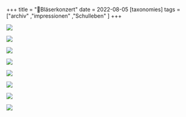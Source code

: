 +++
title = "🎺Bläserkonzert"
date = 2022-08-05
[taxonomies]
tags = ["archiv" ,"impressionen" ,"Schulleben" ]
+++

[![](images/Bildschirmfoto-2022-08-03-um-09.06.06-766x1024.png)](https://volksschule-partenkirchen.de/wp-content/uploads/Bildschirmfoto-2022-08-03-um-09.06.06.png)

[![](images/2F521D8D-8B84-4D47-8CFE-68E142D62852_1_105_c.jpg)](https://volksschule-partenkirchen.de/wp-content/uploads/2F521D8D-8B84-4D47-8CFE-68E142D62852_1_105_c.jpg)

[![](images/93FE2564-F513-48E6-90B2-C13F24A6BEB8_1_105_c.jpg)](https://volksschule-partenkirchen.de/wp-content/uploads/93FE2564-F513-48E6-90B2-C13F24A6BEB8_1_105_c.jpg)

[![](images/528BEF00-2D2D-4083-9F50-8CBB518FE980_1_105_c.jpg)](https://volksschule-partenkirchen.de/wp-content/uploads/528BEF00-2D2D-4083-9F50-8CBB518FE980_1_105_c.jpg)

[![](images/IMG_6734-768x1024.jpeg)](https://volksschule-partenkirchen.de/wp-content/uploads/IMG_6734-scaled.jpeg)

[![](images/IMG_6732-1024x768.jpeg)](https://volksschule-partenkirchen.de/wp-content/uploads/IMG_6732-scaled.jpeg)

[![](images/IMG_6730-768x1024.jpeg)](https://volksschule-partenkirchen.de/wp-content/uploads/IMG_6730-scaled.jpeg)

[![](images/IMG_6722-1024x768.jpeg)](https://volksschule-partenkirchen.de/wp-content/uploads/IMG_6722-scaled.jpeg)
